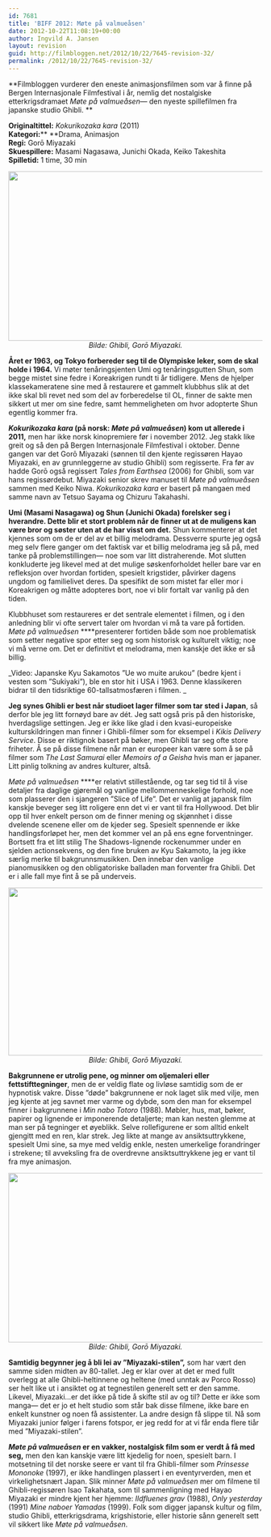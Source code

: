 ```yaml
---
id: 7681
title: 'BIFF 2012: Møte på valmueåsen'
date: 2012-10-22T11:08:19+00:00
author: Ingvild A. Jansen
layout: revision
guid: http://filmbloggen.net/2012/10/22/7645-revision-32/
permalink: /2012/10/22/7645-revision-32/
---
```

**Filmbloggen vurderer den eneste animasjonsfilmen som var å finne på Bergen Internasjonale Filmfestival i år, nemlig det nostalgiske etterkrigsdramaet _Møte på valmueåsen_— den nyeste spillefilmen fra japanske studio Ghibli. **

**Originaltittel:** _Kokurikozaka kara_ (2011)  
**Kategori:**** **Drama, Animasjon  
**Regi:** Gorō Miyazaki  
**Skuespillere:** Masami Nagasawa, Junichi Okada, Keiko Takeshita  
**Spilletid:** 1 time, 30 min

<p style="text-align: center">
  <a href="http://filmbloggen.net/?attachment_id=7647" rel="attachment wp-att-7647"><img class="aligncenter size-large wp-image-7647" src="http://filmbloggen.net/wp-content/uploads//2012/10/gvavrdy14-620x335.jpg" alt="" width="620" height="335" /></a><em>Bilde: Ghibli, Gorō Miyazaki.</em>
</p>

**Året er 1963, og Tokyo forbereder seg til de Olympiske leker, som de skal holde i 1964.** Vi møter tenåringsjenten Umi og tenåringsgutten Shun, som begge mistet sine fedre i Koreakrigen rundt ti år tidligere. Mens de hjelper klassekameratene sine med å restaurere et gammelt klubbhus slik at det ikke skal bli revet ned som del av forberedelse til OL, finner de sakte men sikkert ut mer om sine fedre, samt hemmeligheten om hvor adopterte Shun egentlig kommer fra.

**_Kokurikozaka kara_ (på norsk: _Møte på valmueåsen_) kom ut allerede i 2011,** men har ikke norsk kinopremiere før i november 2012. Jeg stakk like greit og så den på Bergen Internasjonale Filmfestival i oktober. Denne gangen var det Gorō Miyazaki (sønnen til den kjente regissøren Hayao Miyazaki, en av grunnleggerne av studio Ghibli) som regisserte. Fra før av hadde Gorō også regissert _Tales from Earthsea_ (2006) for Ghibli, som var hans regissørdebut. Miyazaki senior skrev manuset til _Møte på valmueåsen_ sammen med Keiko Niwa. _Kokurikozaka kara_ er basert på mangaen med samme navn av Tetsuo Sayama og Chizuru Takahashi.

**Umi (Masami Nasagawa) og Shun (Junichi Okada) forelsker seg i hverandre. Dette blir et stort problem når de finner ut at de muligens kan være bror og søster uten at de har visst om det.** Shun kommenterer at det kjennes som om de er del av et billig melodrama. Dessverre spurte jeg også meg selv flere ganger om det faktisk var et billig melodrama jeg så på, med tanke på problemstillingen— noe som var litt distraherende. Mot slutten konkluderte jeg likevel med at det mulige søskenforholdet heller bare var en refleksjon over hvordan fortiden, spesielt krigstider, påvirker dagens ungdom og familielivet deres. Da spesifikt de som mistet far eller mor i Koreakrigen og måtte adopteres bort, noe vi blir fortalt var vanlig på den tiden.

Klubbhuset som restaureres er det sentrale elementet i filmen, og i den anledning blir vi ofte servert taler om hvordan vi må ta vare på fortiden. _Møte på valmueåsen_ ****presenterer fortiden både som noe problematisk som setter negative spor etter seg og som historisk og kulturelt viktig; noe vi må verne om. Det er definitivt et melodrama, men kanskje det ikke er så billig.

<div class="video-shortcode">
</div>

_Video: Japanske Kyu Sakamotos ”Ue wo muite arukou” (bedre kjent i vesten som ”Sukiyaki”), ble en stor hit i USA i 1963. Denne klassikeren bidrar til den tidsriktige 60-tallsatmosfæren i filmen. _

**Jeg synes Ghibli er best når studioet lager filmer som tar sted i Japan**, så derfor ble jeg litt fornøyd bare av dét. Jeg satt også pris på den historiske, hverdagslige settingen. Jeg er ikke like glad i den kvasi-europeiske kulturskildringen man finner i Ghibli-filmer som for eksempel i _Kikis Delivery Service_. Disse er riktignok basert på bøker, men Ghibli tar seg ofte store friheter. Å se på disse filmene når man er europeer kan være som å se på filmer som _The Last Samurai_ eller _Memoirs of a_ _Geisha_ hvis man er japaner. Litt pinlig tolkning av andres kulturer, altså.

_Møte på valmueåsen_ ****er relativt stillestående, og tar seg tid til å vise detaljer fra daglige gjøremål og vanlige mellommenneskelige forhold, noe som plasserer den i sjangeren ”Slice of Life”. Det er vanlig at japansk film kanskje beveger seg litt roligere enn det vi er vant til fra Hollywood. Det blir opp til hver enkelt person om de finner mening og skjønnhet i disse dvelende scenene eller om de kjeder seg. Spesielt spennende er ikke handlingsforløpet her, men det kommer vel an på ens egne forventninger. Bortsett fra et litt stilig The Shadows-lignende rockenummer under en sjelden actionsekvens, og den fine bruken av Kyu Sakamoto, la jeg ikke særlig merke til bakgrunnsmusikken. Den innebar den vanlige pianomusikken og den obligatoriske balladen man forventer fra Ghibli. Det er i alle fall mye fint å se på underveis.

<p style="text-align: center">
  <a href="http://filmbloggen.net/?attachment_id=7656" rel="attachment wp-att-7656"><img class="aligncenter size-full wp-image-7656" src="http://filmbloggen.net/wp-content/uploads//2012/10/poppy1.jpg" alt="" width="620" height="332" /></a><em>Bilde: Ghibli, Gorō Miyazaki.</em>
</p>

**Bakgrunnene er utrolig pene, og minner om oljemaleri eller fettstifttegninger**, men de er veldig flate og livløse samtidig som de er hypnotisk vakre. Disse ”døde” bakgrunnene er nok laget slik med vilje, men jeg kjente at jeg savnet mer varme og dybde, som den man for eksempel finner i bakgrunnene i _Min nabo Totoro_ (1988). Møbler, hus, mat, bøker, papirer og lignende er imponerende detaljerte; man kan nesten glemme at man ser på tegninger et øyeblikk. Selve rollefigurene er som alltid enkelt gjengitt med en ren, klar strek. Jeg likte at mange av ansiktsuttrykkene, spesielt Umi sine, sa mye med veldig enkle, nesten umerkelige forandringer i strekene; til avveksling fra de overdrevne ansiktsuttrykkene jeg er vant til fra mye animasjon.

<p style="text-align: center">
  <a href="http://filmbloggen.net/?attachment_id=7657" rel="attachment wp-att-7657"><img class="aligncenter size-large wp-image-7657" src="http://filmbloggen.net/wp-content/uploads//2012/10/poppy2-620x335.jpg" alt="" width="620" height="335" /></a><em>Bilde: Ghibli, Gorō Miyazaki.</em>
</p>

**Samtidig begynner jeg å bli lei av ”Miyazaki-stilen”,** som har vært den samme siden midten av 80-tallet. Jeg er klar over at det er med fullt overlegg at alle Ghibli-heltinnene og heltene (med unntak av Porco Rosso) ser helt like ut i ansiktet og at tegnestilen generelt sett er den samme. Likevel, Miyazaki…er det ikke på tide å skifte stil av og til? Dette er ikke som manga— det er jo et helt studio som står bak disse filmene, ikke bare en enkelt kunstner og noen få assistenter. La andre design få slippe til. Nå som Miyazaki junior følger i farens fotspor, er jeg redd for at vi får enda flere tiår med ”Miyazaki-stilen”.

**_Møte på valmueåsen_ er en vakker, nostalgisk film som er verdt å få med seg,** men den kan kanskje være litt kjedelig for noen, spesielt barn. I motsetning til det norske seere er vant til fra Ghibli-filmer som _Prinsesse Mononoke_ (1997), er ikke handlingen plassert i en eventyrverden, men et virkelighetsnært Japan. Slik minner _Møte på valmueåsen_ mer om filmene til Ghibli-regissøren Isao Takahata, som til sammenligning med Hayao Miyazaki er mindre kjent her hjemme: _Ildfluenes grav_ (1988), _Only yesterday_ (1991) _Mine naboer Yamadas_ (1999). Folk som digger japansk kultur og film, studio Ghibli, etterkrigsdrama, krigshistorie, eller historie sånn generelt sett vil sikkert like _Møte på valmueåsen_.

<div class="video-shortcode">
</div>